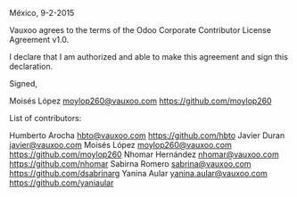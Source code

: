 México, 9-2-2015

Vauxoo agrees to the terms of the Odoo Corporate Contributor License Agreement v1.0.

I declare that I am authorized and able to make this agreement and sign this declaration.

Signed,

Moisés López moylop260@vauxoo.com https://github.com/moylop260

List of contributors:

Humberto Arocha hbto@vauxoo.com https://github.com/hbto
Javier Duran javier@vauxoo.com
Moisés López moylop260@vauxoo.com https://github.com/moylop260
Nhomar Hernández nhomar@vauxoo.com https://github.com/nhomar
Sabirna Romero sabrina@vauxoo.com https://github.com/dsabrinarg
Yanina Aular yanina.aular@vauxoo.com https://github.com/yaniaular

